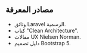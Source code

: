 ## مصادر المعرفة

* وثائق Laravel الرسمية.
* كتاب "Clean Architecture".
* مقالات UX Nielsen Norman.
* دليل تصميم Bootstrap 5.